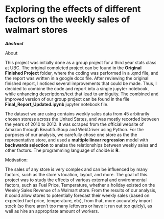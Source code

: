 # Exploring the effects of different factors on the weekly sales of walmart stores

***Abstract***

About:

This project was initially done as a group project for a third year stats class at UBC. The original completed project can be found in the **Original Finished Project** folder, where the coding was performed in a .qmd file, and the report was written in a google docs file. After reviewing the original finished report, I noticed several improvements that could be made. Thus, I decided to combine the code and report into a single jupyter notebook, while enhancing descriptions/text that lead to ambiguity. The combined and improved version of our group project can be found in the file **Final_Report_Updated.ipynb** jupyter notebook file. 

The dataset we are using contains weekly sales data from 45 arbitrarily chosen storess across the United States, and was mostly recorded between the years of 2010 to 2012. It was scraped from the official website of Amazon through BeautifulSoup and WebDriver using Python. For the purposes of our analysis, we carefully chose one store as the the representative store, and used a **multiple linear regression** model with **backwards selection** to analze the relationships between weekly sales and other factors. The programming language of choide is **R**.

Motivation:

The sales of any store is very complex and can be influenced by many factors, such as the store's location, layout, and more. The goal of this project was to study the effects of various external and environmental factors, such as Fuel Price, Temperature, whether a holiday existed on the Weekly Sales Revenue of a Walmart store. From the results of our analysis, it could allow stores to potentially forecast their weekly sales (based on expected fuel price, temperature, etc), from that, more accurately import stock (so there aren't too many leftovers or have it run out too quicly), as well as hire an appropriate amount of workers.





